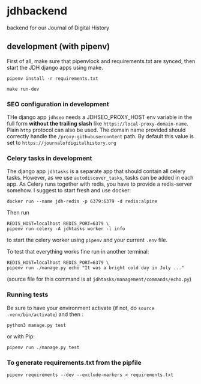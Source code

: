 # jdhbackend

backend for our Journal of Digital History

## development (with pipenv)

First of all, make sure that pipenvlock and requirements.txt are synced, then
start the JDH django apps using make.

```
pipenv install -r requirements.txt

make run-dev
```

### SEO configuration in development

THe django app `jdhseo` needs a JDHSEO_PROXY_HOST env variable in the full form
**without the trailing slash** like `https://local-proxy-domain-name`.
Plain `http` protocol can also be used.
The domain name provided should correctly handle the `/proxy-githubusercontent`
path.
By default this value is set to `https://journalofdigitalhistory.org`

### Celery tasks in development

The django app `jdhtasks` is a separate app that should contain all celery tasks.
However, as we use `autodiscover_tasks`, tasks can be added in each app.
As Celery runs together with redis, you have to provide a redis-server somehow.
I suggest to start fresh and use docker:

```
docker run --name jdh-redis -p 6379:6379 -d redis:alpine
```

Then run

```
REDIS_HOST=localhost REDIS_PORT=6379 \
pipenv run celery -A jdhtasks worker -l info
```

to start the celery worker using `pipenv` and your current `.env` file.

To test that everything works fine run in another terminal:

```
REDIS_HOST=localhost REDIS_PORT=6379 \
pipenv run ./manage.py echo "It was a bright cold day in July ..."
```

(source file for this command is at `jdhtasks/management/commands/echo.py`)

### Running tests

Be sure to have your environment activate (if not, do `source .venv/bin/activate`) and then :

`python3 manage.py test`

or with Pip:

`pipenv run ./manage.py test`

### To generate requirements.txt from the pipfile

`pipenv requirements --dev --exclude-markers > requirements.txt`
